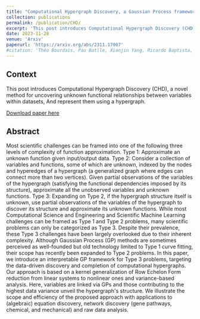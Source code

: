```yaml
---
title: "Computational Hypergraph Discovery, a Gaussian Process framework for connecting the dots"
collection: publications
permalink: /publication/CHD/
excerpt: 'This post introduces Computational Hypergraph Discovery (CHD), a novel method for uncovering unknown functional relationships between variables within datasets, And represent them using a hypergraph.'
date: 2023-11-28
venue: 'Arxiv'
paperurl: 'https://arxiv.org/abs/2311.17007'
#citation: 'Théo Bourdais, Pau Batlle, Xianjin Yang, Ricardo Baptista, Nicolas Rouquette, Houman Owhadi ; Computational Hypergraph Discovery, a Gaussian Process framework for connecting the dots. Arxiv 2023; https://arxiv.org/abs/2311.17007'
---
```


## Context

This post introduces Computational Hypergraph Discovery (CHD), a novel method for uncovering unknown functional relationships between variables within datasets, And represent them using a hypergraph.

[Download paper here](/files/2311.17007.pdf.pdf)


## Abstract

Most scientific challenges can be framed into one of the following three levels of complexity of function approximation. Type 1: Approximate an unknown function given input/output data. Type 2: Consider a collection of variables and functions, some of which are unknown, indexed by the nodes and hyperedges of a hypergraph (a generalized graph where edges can connect more than two vertices). Given partial observations of the variables of the hypergraph (satisfying the functional dependencies imposed by its structure), approximate all the unobserved variables and unknown functions. Type 3: Expanding on Type 2, if the hypergraph structure itself is unknown, use partial observations of the variables of the hypergraph to discover its structure and approximate its unknown functions. While most Computational Science and Engineering and Scientific Machine Learning challenges can be framed as Type 1 and Type 2 problems, many scientific problems can only be categorized as Type 3. Despite their prevalence, these Type 3 challenges have been largely overlooked due to their inherent complexity. Although Gaussian Process (GP) methods are sometimes perceived as well-founded but old technology limited to Type 1 curve fitting, their scope has recently been expanded to Type 2 problems. In this paper, we introduce an interpretable GP framework for Type 3 problems, targeting the data-driven discovery and completion of computational hypergraphs. Our approach is based on a kernel generalization of Row Echelon Form reduction from linear systems to nonlinear ones and variance-based analysis. Here, variables are linked via GPs and those contributing to the highest data variance unveil the hypergraph's structure. We illustrate the scope and efficiency of the proposed approach with applications to (algebraic) equation discovery, network discovery (gene pathways, chemical, and mechanical) and raw data analysis.


